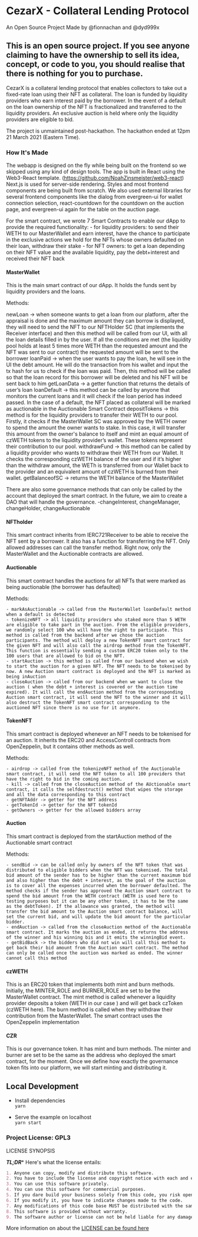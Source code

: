 # CezarX - Collateral Lending Protocol
An Open Source Project Made by @fionnachan and @dyd999x
## This is an open source project. If you see anyone claiming to have the ownership to sell its idea, concept, or code to you, you should realise that there is nothing for you to purchase.

CezarX is a collateral lending protocol that enables collectors to take out a fixed-rate loan using their NFT as collateral. The loan is funded by liquidity providers who earn interest paid by the borrower. In the event of a default on the loan ownership of the NFT is fractionalized and transferred to the liquidity providers. An exclusive auction is held where only the liquidity providers are eligible to bid.

The project is unmaintained post-hackathon. The hackathon ended at 12pm 21 March 2021 (Eastern Time).

### How It's Made
The webapp is designed on the fly while being built on the frontend so we skipped using any kind of design tools. The app is built in React using the Web3-React template. (https://github.com/NoahZinsmeister/web3-react) Next.js is used for server-side rendering. Styles and most frontend components are being built from scratch. We also used external libraries for several frontend components like the dialog from evergreen-ui for wallet connection selection, react-countdown for the countdown on the auction page, and evergreen-ui again for the table on the auction page.

For the smart contract, we wrote 7 Smart Contracts to enable our dApp to provide the required functionality:
	- for liquidity providers: to send their WETH to our MasterWallet and earn interest, have the chance to participate in the exclusive actions we hold for the NFTs whose owners defaulted on their loan, withdraw their stake
	- for NFT owners: to get a loan depending on their NFT value and the available liquidity, pay the debt+interest and received their NFT back

#### MasterWallet

This is the main smart contract of our dApp. It holds the funds sent by liquidity providers and the loans.

Methods:

newLoan -> when someone wants to get a loan from our platform, after the appraisal is done and the maximum amount they can borrow is displayed, they will need to send the NFT to our NFTHolder SC (that implements the Receiver interface) and then this method will be called from our UI, with all the loan details filled in by the user. If all the conditions are met (the liquidity pool holds at least 5 times more WETH than the requested amount and the NFT was sent to our contract) the requested amount will be sent to the borrower
loanPaid -> when the user wants to pay the loan, he will see in the UI the debt amount. He will do the transaction from his wallet and input the tx hash for us to check if the loan was paid. Then, this method will be called so that the loan record for this borrower will be deleted and his NFT will be sent back to him
getLoanData -> a getter function that returns the details of user’s loan
loanDefault -> this method can be called by anyone that monitors the current loans and it will check if the loan period has indeed passed. In the case of a default, the NFT placed as collateral will be marked as auctionable in the Auctionable Smart Contract
depositTokens -> this method is for the liquidity providers to transfer their WETH to our pool. Firstly, it checks if the MasterWallet SC was approved by the WETH owner to spend the amount the owner wants to stake. In this case, it will transfer this amount from the owner's balance to itself and mint an equal amount of czWETH tokens to the liquidity provider’s wallet. These tokens represent their contribution to our pool.
withdrawFund -> this method can be called by a liquidity provider who wants to withdraw their WETH from our Wallet. It checks the corresponding czWETH balance of the user and if it’s higher than the withdraw amount, the WETh is transferred from our Wallet back to the provider and an equivalent amount of czWETH is burned from their wallet.
getBalanceofSC -> returns the WETH balance of the MasterWallet

There are also some governance methods that can only be called by the account that deployed the smart contract. In the future, we aim to create a DAO that will handle the governance.
	-changeInterest, changeManager, changeHolder, changeAuctionable

#### NFTholder

This smart contract inherits from IERC721Receiver to be able to receive the NFT sent by a borrower. It also has a function for transferring the NFT. Only allowed addresses can call the transfer method. Right now, only the MasterWallet and the Auctionable contracts are allowed.

#### Auctionable

This smart contract handles the auctions for all NFTs that were marked as being auctionable (the borrower has defaulted)

Methods:

	- markAsAuctionable -> called from the MasterWallet loanDefault method when a default is detected
	- tokenizeNFT -> all liquidity providers who staked more than 5 WETH are eligible to take part in the auction. From the eligible providers, we randomly select 100 who will have the right to participate. This method is called from the backend after we chose the auction participants. The method will deploy a new TokenNFT smart contract for the given NFT and will also call the airdrop method from the TokenNFT. This function is essentially sending a custom ERC20 token only to the 100 users that are allowed to bid on the NFT. 
	- startAuction -> this method is called from our backend when we wish to start the auction for a given NFT. The NFT needs to be tokenised by now. A new Auction smart contract is deployed and the NFT is marked as being inAuction
	- closeAuction -> called from our backend when we want to close the auction ( when the debt + interest is covered or the auction time expired). It will call the endAuction method from the corresponding Auction smart contract, it will send the NFT to the winner and it will also destruct the TokenNFT smart contract corresponding to the auctioned NFT since there is no use for it anymore.

#### TokenNFT

This smart contract is deployed whenever an NFT needs to be tokenised for an auction. It inherits the ERC20 and AccessControll contracts from OpenZeppelin, but it contains other methods as well.

Methods:

	- airdrop -> called from the tokenizeNFT method of the Auctionable smart contract, it will send the NFT token to all 100 providers that have the right to bid in the coming auction.
	- kill -> called from the closeAuction method of the AUctionable smart contract, it calls the selfdestruct() method that wipes the storage and all the data corresponding to this contract
	- getNFTAddr -> getter for the NFT address
	- getTokenId -> getter for the NFT tokenId
	- getOwners -> getter for the allowed bidders array

#### Auction

This smart contract is deployed from the startAuction method of the Auctionable smart contract

Methods:

	- sendBid -> can be called only by owners of the NFT token that was distributed to eligible bidders when the NFT was tokenised. The total bid amount of the sender has to be higher than the current maximum bid and also higher than the debt + interest, as the goal of the auction is to cover all the expenses incurred when the borrower defaulted. The method checks if the sender has approved the Auction smart contract to spend the bid amount from the WETH contract (WETH is used here to testing purposes but it can be any other token, it has to be the same as the debtToken). If the allowance was granted, the method will transfer the bid amount to the Auction smart contract balance, will set the current bid, and will update the bid amount for the particular bidder.
	- endAuction -> called from the closeAuction method of the Auctionable smart contract. It marks the auction as ended, it returns the address of the winner and his winning bis and it emits the winningBid event.
	- getBidBack -> the bidders who did not win will call this method to get back their bid amount from the Auction smart contract. The method can only be called once the auction was marked as ended. The winner cannot call this method

#### czWETH

This is an ERC20 token that implements both mint and burn methods. Initially, the MINTER_ROLE and BURNER_ROLE are set to be the MasterWallet contract. The mint method is called whenever a liquidity provider deposits a token (WETH in our case ) and will get back czToken (czWETH here). The burn method is called when they withdraw their contribution from the MasterWallet. The smart contract uses the OpenZeppelin implementation

#### CZR

This is our governance token. It has mint and burn methods. The minter and burner are set to be the same as the address who deployed the smart contract, for the moment. Once we define how exactly the governance token fits into our platform, we will start minting and distributing it.

## Local Development

- Install dependencies\
  `yarn`

- Serve the example on localhost\
  `yarn start`

### Project License: GPL3

LICENSE SYNOPSIS

**_TL;DR_*** Here's what the license entails:

```markdown
1. Anyone can copy, modify and distribute this software.
2. You have to include the license and copyright notice with each and every distribution.
3. You can use this software privately.
4. You can use this software for commercial purposes.
5. If you dare build your business solely from this code, you risk open-sourcing the whole code base.
6. If you modify it, you have to indicate changes made to the code.
7. Any modifications of this code base MUST be distributed with the same license, GPLv3.
8. This software is provided without warranty.
9. The software author or license can not be held liable for any damages inflicted by the software.
```

More information on about the [LICENSE can be found here](http://choosealicense.com/licenses/gpl-3.0/)
